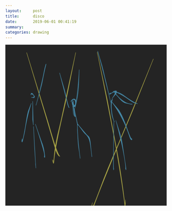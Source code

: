 ```yaml
---
layout:     post
title:      disco
date:       2019-06-01 00:41:19
summary:    
categories: drawing
---
```

![disco](/images/diary/disco.png ".")
